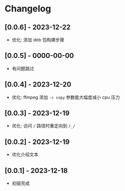 # Changelog

## [0.0.6] - 2023-12-22

- 优化: 添加 deb 包构建步骤

## [0.0.5] - 0000-00-00

- 有问题跳过

## [0.0.4] - 2023-12-20

- 优化: ffmpeg 添加 `-c copy` 参数能大幅度减小 cpu 压力

## [0.0.3] - 2023-12-19

- 优化: 访问 `/` 路径时重定向到 `/_/`

## [0.0.2] - 2023-12-19

- 优化介绍文本

## [0.0.1] - 2023-12-18

- 初版完成
